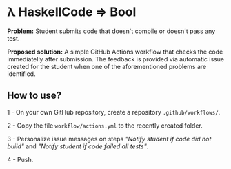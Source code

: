 # λ HaskellCode ⇒ Bool


**Problem:** Student submits code that doesn't compile or doesn't pass any test.

**Proposed solution:** A simple GitHub Actions workflow that checks the code immediatelly after submission. The feedback is provided via automatic issue created for the student when one of the aforementioned problems are identified. 


## How to use?

1 - On your own GitHub repository, create a repository `.github/workflows/`.

2 - Copy the file `workflow/actions.yml` to the recently created folder.

3 - Personalize issue messages on steps _"Notify student if code did not build"_ and _"Notify student if code failed all tests"_.

4 - Push. 